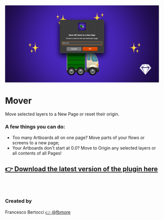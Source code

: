 ![](/Images/Cover.png)
# Mover
Move selected layers to a New Page or reset their origin.

### A few things you can do:
- Too many Artboards all on one page? Move parts of your flows or screens to a new page;<br>
- Your Artboards don't start at 0.0? Move to Origin any selected layers or all contents of all Pages!<br>

## [👉 Download the latest version of the plugin here](https://github.com/fbmore/Mover-Sketch-Plugin/raw/main/Mover.sketchplugin.zip)


<br><br>
### Created by
Francesco Bertocci
[👉 @fbmore](https://twitter.com/fbmore)
